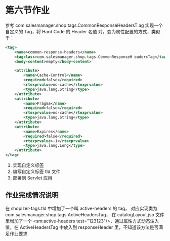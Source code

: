 # 第六节作业
参考 com.salesmanager.shop.tags.CommonResponseHeadersT ag 实现⼀个⾃定义的 Tag，将 Hard Code 的 Header 名值 对，变为属性配置的⽅式，类似于：
```xml
<tag> 
    <name>common-response-headers</name> 
    <tagclass>com.salesmanager.shop.tags.CommonResponseH eadersTag</tag-class> 
    <body-content>empty</body-content>

    <attribute> 
        <name>Cache-Control</name> 
        <required>false</required> 
        <rtexprvalue>no-cache</rtexprvalue> 
        <type>java.lang.String</type> 
    </attribute> 
    <attribute> 
        <name>Pragma</name> 
        <required>false</required> 
        <rtexprvalue>no-cache</rtexprvalue> 
        <type>java.lang.String</type> 
    </attribute> 
    <attribute> 
        <name>Expires</name> 
        <required>false</required> 
        <rtexprvalue>-1</rtexprvalue> 
        <type>java.lang.Long</type> 
    </attribute> 
</tag>
```
1. 实现自定义标签
2. 编写自定义标签 tld 文件
3. 部署到 Servlet 应用


## 作业完成情况说明
在 shopizer-tags.tld 中增加了一个叫 active-headers 的 tag，
对应实现类为 com.salesmanager.shop.tags.ActiveHeadersTag，
在 catalogLayout.jsp 文件里增加了一个 <sm:active-headers test="123123"/>，通过属性方式动态注入值，在 ActiveHeadersTag 中放入到 responseHeader 里，不知道该方法是否满足作业要求